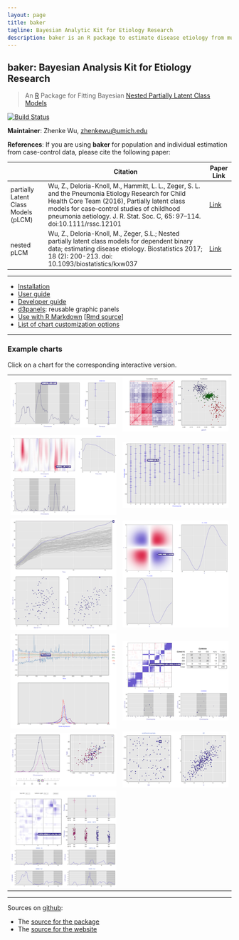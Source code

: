 ```yaml
---
layout: page
title: baker
tagline: Bayesian Analytic Kit for Etiology Research
description: baker is an R package to estimate disease etiology from multiple measurements with case-control design
---
```


**baker**: Bayesian Analysis Kit for Etiology Research
------
> An [R](http://www.r-project.org) Package for Fitting Bayesian [Nested Partially Latent Class Models](https://academic.oup.com/biostatistics/article/18/2/200/2555349/Nested-partially-latent-class-models-for-dependent) 


[![Build Status](https://travis-ci.org/zhenkewu/baker.svg?branch=master)](https://travis-ci.org/zhenkewu/baker)


**Maintainer**: Zhenke Wu, zhenkewu@umich.edu

**References**: If you are using **baker** for population and individual estimation from case-control data, please cite the following paper:

|       | Citation     | Paper Link
| -------------  | -------------  | -------------  |
| partially Latent Class Models (pLCM)    | Wu, Z., Deloria-Knoll, M., Hammitt, L. L., Zeger, S. L. and the Pneumonia Etiology Research for Child Health Core Team (2016), Partially latent class models for case–control studies of childhood pneumonia aetiology. J. R. Stat. Soc. C, 65: 97–114. doi:10.1111/rssc.12101   |[Link](http://onlinelibrary.wiley.com/doi/10.1111/rssc.12101/full)| 
| nested pLCM    | Wu, Z., Deloria-Knoll, M., Zeger, S.L.; Nested partially latent class models for dependent binary data; estimating disease etiology. Biostatistics 2017; 18 (2): 200-213. doi: 10.1093/biostatistics/kxw037   |[Link](https://academic.oup.com/biostatistics/article/18/2/200/2555349/Nested-partially-latent-class-models-for-dependent)| 


---

- [Installation](pages/installation.html)
- [User guide](assets/vignettes/userGuide.html)
- [Developer guide](assets/vignettes/develGuide.html)
- [d3panels](http://kbroman.org/d3panels): reusable graphic panels
- [Use with R Markdown](assets/vignettes/Rmarkdown.html) [[Rmd source](https://github.com/kbroman/qtlcharts/blob/master/vignettes/Rmarkdown.Rmd)]
- [List of chart customization options](assets/vignettes/chartOpts.html)

---

### Example charts

Click on a chart for the corresponding interactive version.

<table class="wide">
<tr>
  <td class="left">
    <a href="example/iplotScanone.html">
        <img src="assets/pics/iplotScanone.png" alt="iplotScanone example" title="iplotScanone example"/>
    </a>
  </td>
  <td class="right">
    <a href="example/iplotCorr.html">
        <img src="assets/pics/iplotCorr.png" alt="iplotCorr example" title="iplotCorr example"/>
    </a>
  </td>
</tr>
<tr>
  <td class="left">
    <a href="example/iplotMScanone.html">
        <img src="assets/pics/iplotMScanone.png" alt="iplotMScanone example" title="iplotMScanone example"/>
    </a>
  </td>
  <td class="right">
    <a href="example/iplotMap.html">
        <img src="assets/pics/iplotMap.png" alt="iplotMap example" title="iplotMap example"/>
    </a>
  </td>
</tr>
<tr>
  <td class="left">
    <a href="example/iplotCurves.html">
        <img src="assets/pics/iplotCurves.png" alt="iplotCurves example" title="iplotCurves example"/>
    </a>
  </td>
  <td class="right">
    <a href="example/iheatmap.html">
        <img src="assets/pics/iheatmap.png" alt="iheatmap example" title="iheatmap example"/>
    </a>
  </td>
</tr>
<tr>
  <td class="left">
    <a href="example/iboxplot.html">
        <img src="assets/pics/iboxplot.png" alt="iboxplot example" title="iboxplot example"/>
    </a>
  </td>
  <td class="right">
    <a href="example/iplotRF.html">
        <img src="assets/pics/iplotRF.png" alt="iplotRF example" title="iplotRF example"/>
    </a>
  </td>
</tr>
<tr>
  <td class="left">
    <a href="example/ipleiotropy.html">
        <img src="assets/pics/ipleiotropy.png" alt="ipleiotropy example" title="ipleiotropy example"/>
    </a>
  </td>
  <td class="right">
    <a href="example/scat2scat.html">
        <img src="assets/pics/scat2scat.png" alt="scat2scat example" title="scat2scat example"/>
    </a>
  </td>
</tr>
<tr>
  <td class="left">
    <a href="example/iplotScantwo.html">
        <img src="assets/pics/iplotScantwo.png" alt="iplotScantwo example" title="iplotScantwo example"/>
    </a>
  </td>
  <td class="right">
  </td>
</tr>
</table>

---

Sources on [github](https://github.com):

- The [source for the package](https://github.com/zhenkewu/baker)
- The [source for the website](https://github.com/zhenkewu/baker/tree/gh-pages)
